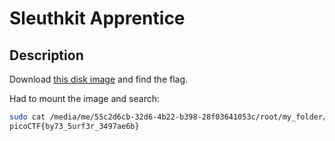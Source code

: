 # Sleuthkit Apprentice

## Description

Download [this disk image](https://artifacts.picoctf.net/c/330/disk.flag.img.gz) and find the flag.


Had to mount the image and search:

```bash
sudo cat /media/me/55c2d6cb-32d6-4b22-b398-28f03641053c/root/my_folder/flag.uni.txt
picoCTF{by73_5urf3r_3497ae6b}
```